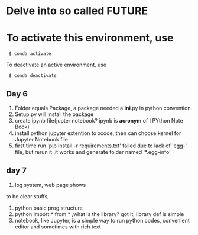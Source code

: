 # Delve into so called FUTURE


# To activate this environment, use

     $ conda activate 

 To deactivate an active environment, use

     $ conda deactivate

## Day 6
1. Folder equals Package, a package needed a __ini__.py in python convention.
1. Setup.py will install the package
1. create ipynb file(jupter notebook?  ipynb is **acronym** of I PYthon Note Book)
1. install python jupyter extention to xcode, then can choose kernel for Jupyter Notebook file
1. first time run 'pip install -r requirements.txt' failed due to lack of 'egg-' file, but rerun it ,it works and generate folder named '*.egg-info'

## day 7
1. log system, web page shows

to be clear stuffs,
1. python basic prog structure
1. python Import * from * ,what is the library?  got it, library def is simple
1. notebook, like Jupyter, is a simple way to run python codes, convenient editor and sometimes with rich text
